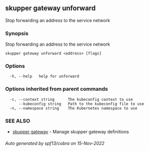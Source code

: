 ## skupper gateway unforward

Stop forwarding an address to the service network

### Synopsis

Stop forwarding an address to the service network

```
skupper gateway unforward <address> [flags]
```

### Options

```
  -h, --help   help for unforward
```

### Options inherited from parent commands

```
  -c, --context string      The kubeconfig context to use
      --kubeconfig string   Path to the kubeconfig file to use
  -n, --namespace string    The Kubernetes namespace to use
```

### SEE ALSO

* [skupper gateway](skupper_gateway.md)	 - Manage skupper gateway definitions

###### Auto generated by spf13/cobra on 15-Nov-2022
